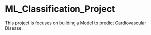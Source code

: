 # ML_Classification_Project

This project is focuses on building a Model to predict Cardiovascular Disease.
